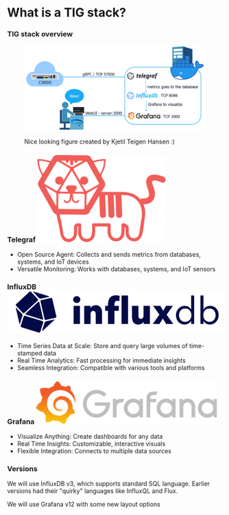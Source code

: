 # What is a TIG stack?

### TIG stack overview

<figure><img src="../../.gitbook/assets/image (1) (1) (1) (1) (1).png" alt=""><figcaption><p>Nice looking figure created by Kjetil Teigen Hansen :)</p></figcaption></figure>

### Telegraf <img src="../../.gitbook/assets/image (7) (1).png" alt="" data-size="line">

* Open Source Agent: Collects and sends metrics from databases, systems, and IoT devices
* Versatile Monitoring: Works with databases, systems, and IoT sensors

### InfluxDB <img src="../../.gitbook/assets/image (9) (1).png" alt="" data-size="line">

* Time Series Data at Scale: Store and query large volumes of time-stamped data
* Real Time Analytics: Fast processing for immediate insights
* Seamless Integration: Compatible with various tools and platforms

### Grafana <img src="../../.gitbook/assets/image (11) (1).png" alt="" data-size="line">

* Visualize Anything: Create dashboards for any data
* Real Time Insights: Customizable, interactive visuals
* Flexible Integration: Connects to multiple data sources



### Versions

We will use InfluxDB v3, which supports standard SQL language. Earlier versions had their "quirky" languages like InfluxQL and Flux.

We will use Grafana v12 with some new layout options

































